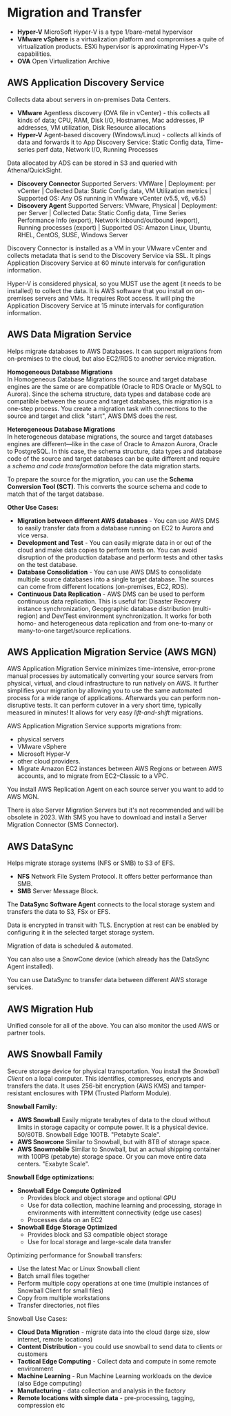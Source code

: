 # Migration and Transfer
- **Hyper-V** MicroSoft Hyper-V is a type 1/bare-metal hypervisor 
- **VMware vSphere** is a virtualization platform and compromises a quite of virtualization products. ESXi hypervisor is approximating Hyper-V's capabilities. 
- **OVA** Open Virtualization Archive
  

## AWS Application Discovery Service
Collects data about servers in on-premises Data Centers.
- **VMware** Agentless discovery (OVA file in vCenter) - this collects all kinds of data; CPU, RAM, Disk I/O, Hostnames, Mac addresses, IP addresses, VM utilization, Disk Resource allocations
- **Hyper-V** Agent-based discovery (Windows/Linux) - collects all kinds of data and forwards it to App Discovery Service: Static Config data, Time-series perf data, Network I/O, Running Processes
  
Data allocated by ADS can be stored in S3 and queried with Athena/QuickSight.

- **Discovery Connector** Supported Servers: VMWare | Deployment: per vCenter | Collected Data: Static Config data, VM Utilization metrics | Supported OS: Any OS running in VMware vCenter (v5.5, v6, v6.5)
- **Discovery Agent** Supported Servers: VMware, Physical | Deployment: per Server | Collected Data: Static Config data, Time Series Performance Info (export), Network inbound/outbound (export), Running processes (export) | Supported OS: Amazon Linux, Ubuntu, RHEL, CentOS, SUSE, Windows Server
  
Discovery Connector is installed as a VM in your VMware vCenter and collects metadata that is send to the Discovery Service via SSL. It pings Application Discovery Service at 60 minute intervals for configuration information.
  
Hyper-V is considered physical, so you MUST use the agent (it needs to be installed) to collect the data. It is AWS software that you install on on-premises servers and VMs. It requires Root access. It will ping the Application Discovery Service at 15 minute intervals for configuration information.  

## AWS Data Migration Service
Helps migrate databases to AWS Databases. It can support migrations from on-premises to the cloud, but also EC2/RDS to another service migration.  
  
**Homogeneous Database Migrations**  
In Homogeneous Database Migrations the source and target database engines are the same or are compatible (Oracle to RDS Oracle or MySQL to Aurora). Since the schema structure, data types and database code are compatible between the source and target databases, this migration is a one-step process. You create a migration task with connections to the source and target and click "start", AWS DMS does the rest.  
  
**Heterogeneous Database Migrations**  
In heterogeneous database migrations, the source and target databases engines are different—like in the case of Oracle to Amazon Aurora, Oracle to PostgreSQL. In this case, the schema structure, data types and database code of the source and target databases can be quite different and require a *schema and code transformation* before the data migration starts.  
  
To prepare the source for the migration, you can use the **Schema Conversion Tool (SCT)**. This converts the source schema and code to match that of the target database. 
  
**Other Use Cases:**  
- **Migration between different AWS databases** - You can use AWS DMS to easily transfer data from a database running on EC2 to Aurora and vice versa.
- **Development and Test** - You can easily migrate data in or out of the cloud and make data copies to perform tests on. You can avoid disruption of the production database and perform tests and other tasks on the test database.
- **Database Consolidation** - You can use AWS DMS to consolidate multiple source databases into a single target database. The sources can come from different locations (on-premises, EC2, RDS).
- **Continuous Data Replication** - AWS DMS can be used to perform continuous data replication. This is useful for: Disaster Recovery instance synchronization, Geopgraphic database distribution (multi-region) and Dev/Test environment synchronization. It works for both homo- and heterogeneous data replication and from one-to-many or many-to-one target/source replications.

## AWS Application Migration Service (AWS MGN)
AWS Application Migration Service minimizes time-intensive, error-prone manual processes by automatically converting your source servers from physical, virtual, and cloud infrastructure to run natively on AWS. It further simplifies your migration by allowing you to use the same automated process for a wide range of applications.  Afterwards you can perform non-disruptive tests. It can perform cutover in a very short time, typically measured in minutes! It allows for very easy *lift-and-shift* migrations.
 
AWS Application Migration Service supports migrations from:
- physical servers
- VMware vSphere
- Microsoft Hyper-V
- other cloud providers.
- Migrate Amazon EC2 instances between AWS Regions or between AWS accounts, and to migrate from EC2-Classic to a VPC.
  
You install AWS Replication Agent on each source server you want to add to AWS MGN.  
  
There is also Server Migration Servers but it's not recommended and will be obsolete in 2023.
With SMS you have to download and install a Server Migration Connector (SMS Connector).

## AWS DataSync
Helps migrate storage systems (NFS or SMB) to S3 of EFS.  

- **NFS** Network File System Protocol. It offers better performance than SMB.
- **SMB** Server Message Block. 
  
The **DataSync Software Agent** connects to the local storage system and transfers the data to S3, FSx or EFS.  
  
Data is encrypted in transit with TLS. Encryption at rest can be enabled by configuring it in the selected target storage system.  
  
Migration of data is scheduled & automated.  
  
You can also use a SnowCone device (which already has the DataSync Agent installed).  
  
You can use DataSync to transfer data between different AWS storage services.

## AWS Migration Hub
Unified console for all of the above. You can also monitor the used AWS or partner tools.

## AWS Snowball Family
Secure storage device for physical transportation. You install the *Snowball Client* on a local computer. This identifies, compresses, encrypts and transfers the data. It uses 256-bit encryption (AWS KMS) and tamper-resistant enclosures with TPM (Trusted Platform Module).
  
**Snowball Family:**  
- **AWS Snowball** Easily migrate terabytes of data to the cloud without limits in storage capacity or compute power. It is a physical device. 50/80TB. Snowball Edge 100TB. "Petabyte Scale".
- **AWS Snowcone** Similar to Snowball, but with 8TB of storage space.
- **AWS Snowmobile** Similar to Snowball, but an actual shipping container with 100PB (petabyte) storage space. Or you can move entire data centers. "Exabyte Scale".

**Snowball Edge optimizations:**
- **Snowball Edge Compute Optimized**
  - Provides block and object storage and optional GPU 
  - Use for data collection, machine learning and processing, storage in environments with intermittent connectivity (edge use cases)
  - Processes data on an EC2
- **Snowball Edge Storage Optimized**
  - Provides block and S3 compatible object storage
  - Use for local storage and large-scale data transfer
  
Optimizing performance for Snowball transfers:
- Use the latest Mac or Linux Snowball client
- Batch small files together
- Perform multiple copy operations at one time (multiple instances of Snowball Client for small files)
- Copy from multiple workstations
- Transfer directories, not files
  
Snowball Use Cases:
- **Cloud Data Migration** - migrate data into the cloud (large size, slow internet, remote locations)
- **Content Distribution** - you could use snowball to send data to clients or customers
- **Tactical Edge Computing** - Collect data and compute in some remote environment
- **Machine Learning** - Run Machine Learning workloads on the device (also Edge computing)
- **Manufacturing** - data collection and analysis in the factory
- **Remote locations with simple data** - pre-processing, tagging, compression etc

